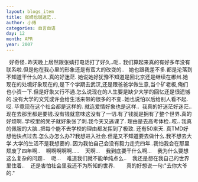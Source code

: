 ```yaml
---
layout: blogs_item
title: 张婧也很迷茫..
author: 小傅
categories: 自言自语
day: 12
month: APR
year: 2007
---
```





&nbsp; 好奇怪..昨天晚上居然跟张婧打电话打了好久..呃..
我们算起来真的有好多年没有联系啦.但是他在我心里的形象还是有蛮大的改变的..&nbsp;&nbsp;
她也跟我差不多.都是沦落到不知道干什么的人.真的好迷茫.
她说她好犹豫不知道是回北京还是继续在郴州.她现在的处境好象现在的,是下个学期去武汉,还是跟爸爸学做生意,当个矿老板,俺们也小资一下.但是好象又行不通.怎么说现在的人生要是缺少大学的回忆还是很遗憾的.没有大学的文凭或许会给生活来带的很多的不变..她也说怕以后给别人看不起.哎.
毕竟现在这个社会都是这样的.
就连爱情好象也是这样..&nbsp; 我真的好迷茫好迷茫..
现在去那里都是要钱.没有钱就意味这没有了一切.有了钱就是拥有了整个世界.真的好烦啊..学校里的凳子就好象张了刺.我今天又逃课了.
理由是去高考体检..哎..
我真的佩服的大脑..把每个能不去学校的理由都发挥到了极致. 还有50来天.
真TMD好想他快点过去.怎么办怎么办??我想进入社会.但是又不知道要去做什么.我不想去大学.大学的生活不是我想要的..因为我怕自己会没有毅力走完四年..我怕我会在那里颓废了四年啊..
&nbsp;&nbsp;
啊啊啊啊啊.....
&nbsp;&nbsp;
天啊...
&nbsp;&nbsp;
我到底要干什么啊...
&nbsp;&nbsp;
我为什么要想这么复杂的问题..
&nbsp;&nbsp;
呃...
&nbsp;&nbsp;
难道我们就不能单纯点么..
&nbsp;&nbsp;
我还是想在我自己的世界里住着..
&nbsp;&nbsp;
还是害怕社会里我还不为所知的世界.
&nbsp;
&nbsp;
&nbsp;&nbsp; 真的好想说一句:"去你大爷的."

&nbsp;&nbsp;




